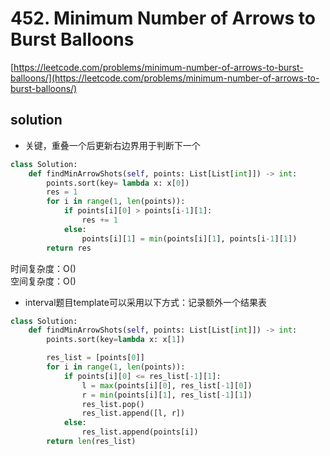 # 452. Minimum Number of Arrows to Burst Balloons
[https://leetcode.com/problems/minimum-number-of-arrows-to-burst-balloons/](https://leetcode.com/problems/minimum-number-of-arrows-to-burst-balloons/)


## solution

- 关键，重叠一个后更新右边界用于判断下一个

```python
class Solution:
    def findMinArrowShots(self, points: List[List[int]]) -> int:        
        points.sort(key= lambda x: x[0])
        res = 1
        for i in range(1, len(points)):
            if points[i][0] > points[i-1][1]:                
                res += 1
            else:
                points[i][1] = min(points[i][1], points[i-1][1])
        return res            
```
时间复杂度：O() <br>
空间复杂度：O()


- interval题目template可以采用以下方式：记录额外一个结果表
```python
class Solution:
    def findMinArrowShots(self, points: List[List[int]]) -> int:
        points.sort(key=lambda x: x[1])

        res_list = [points[0]]
        for i in range(1, len(points)):
            if points[i][0] <= res_list[-1][1]:
                l = max(points[i][0], res_list[-1][0])
                r = min(points[i][1], res_list[-1][1])
                res_list.pop()
                res_list.append([l, r])
            else:
                res_list.append(points[i])
        return len(res_list)
```
